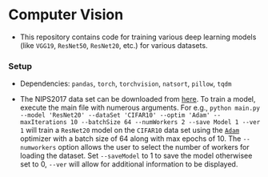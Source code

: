 # Computer Vision
- This repository contains code for training various deep learning models (like `VGG19`, `ResNet50`, `ResNet20`, etc.) for various datasets.

### Setup
- Dependencies: `pandas`, `torch`, `torchvision`, `natsort`, `pillow`, `tqdm`

- The NIPS2017 data set can be downloaded from [here](https://www.kaggle.com/competitions/nips-2017-defense-against-adversarial-attack/data). To train a model, execute the main file with numerous arguments. For e.g., `python main.py --model 'ResNet20' --dataSet 'CIFAR10' --optim 'Adam' --maxIterations 10 --batchSize 64 --numWorkers 2 --save
Model 1 --ver 1` will train a `ResNet20` model on the `CIFAR10` data set using the [`Adam`](https://pytorch.org/docs/stable/generated/torch.optim.Adam.html) optimizer with a batch size of 64 along with max epochs of 10. The `--numworkers` option allows the user to select the number of workers for loading the dataset. Set `--saveModel` to 1 to save the model otherwisee set to 0, `--ver` will allow for additional information to be displayed.


